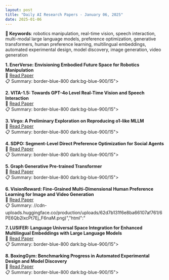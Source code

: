 ```yaml
---
layout: post
title: "Daily AI Research Papers - January 06, 2025"
date: 2025-01-06
---
```


**🔑 Keywords**: robotics manipulation, real-time vision, speech interaction, multi-modal large language models, preference optimization, generative transformers, human preference learning, multilingual embeddings, automated experimental design, model discovery, image generation, video generation

**1. EnerVerse: Envisioning Embodied Future Space for Robotics Manipulation**  
🔗 [Read Paper](https://huggingface.co/papers/2501.01895)  
📋 Summary: border-blue-800 dark:bg-blue-900/15">

**2. VITA-1.5: Towards GPT-4o Level Real-Time Vision and Speech Interaction**  
🔗 [Read Paper](https://huggingface.co/papers/2501.01957)  
📋 Summary: border-blue-800 dark:bg-blue-900/15">

**3. Virgo: A Preliminary Exploration on Reproducing o1-like MLLM**  
🔗 [Read Paper](https://huggingface.co/papers/2501.01904)  
📋 Summary: border-blue-800 dark:bg-blue-900/15">

**4. SDPO: Segment-Level Direct Preference Optimization for Social Agents**  
🔗 [Read Paper](https://huggingface.co/papers/2501.01821)  
📋 Summary: border-blue-800 dark:bg-blue-900/15">

**5. Graph Generative Pre-trained Transformer**  
🔗 [Read Paper](https://huggingface.co/papers/2501.01073)  
📋 Summary: border-blue-800 dark:bg-blue-900/15">

**6. VisionReward: Fine-Grained Multi-Dimensional Human Preference Learning
  for Image and Video Generation**  
🔗 [Read Paper](https://huggingface.co/papers/2412.21059)  
📋 Summary: //cdn-uploads.huggingface.co/production/uploads/62d7b131f6e8ba66107af761/6PE6Qb2lxcPt7Ej_F6naM.png)&quot;,&quot;html&quot;:&quot;

**7. LUSIFER: Language Universal Space Integration for Enhanced Multilingual
  Embeddings with Large Language Models**  
🔗 [Read Paper](https://huggingface.co/papers/2501.00874)  
📋 Summary: border-blue-800 dark:bg-blue-900/15">

**8. BoxingGym: Benchmarking Progress in Automated Experimental Design and
  Model Discovery**  
🔗 [Read Paper](https://huggingface.co/papers/2501.01540)  
📋 Summary: border-blue-800 dark:bg-blue-900/15">
